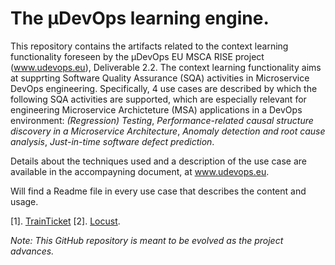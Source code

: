 # The μDevOps learning engine. 

This repository contains the artifacts related to the context learning functionality foreseen by the μDevOps EU MSCA RISE project (www.udevops.eu), Deliverable 2.2. The context learning functionality aims at supprting Software Quality Assurance (SQA) activities in Microservice DevOps engineering. Specifically, 4 use cases are described by which the following SQA activities are supported, which are especially relevant for engineering Microservice Archicteture (MSA) applications in a DevOps environment: *(Regression) Testing*, *Performance-related causal structure discovery in a Microservice Architecture*, *Anomaly detection and root cause analysis*, *Just-in-time software defect prediction*. 

Details about the techniques used and a description of the use case are available in the accompayning document, at www.udevops.eu. 

Will find a Readme file in every use case that describes the content and usage. 


[1]. [TrainTicket](https://github.com/FudanSELab/train-ticket)
[2]. [Locust](https://locust.io/). 

*Note: This GitHub repository is meant to be evolved as the project advances.*  



